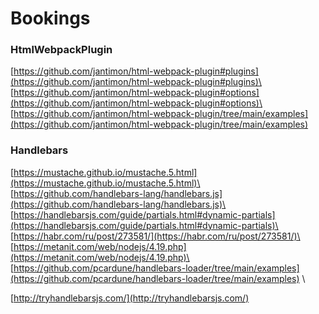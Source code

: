 # Bookings

### HtmlWebpackPlugin

[https://github.com/jantimon/html-webpack-plugin#plugins](https://github.com/jantimon/html-webpack-plugin#plugins)\
[https://github.com/jantimon/html-webpack-plugin#options](https://github.com/jantimon/html-webpack-plugin#options)\
[https://github.com/jantimon/html-webpack-plugin/tree/main/examples](https://github.com/jantimon/html-webpack-plugin/tree/main/examples)

### Handlebars

[https://mustache.github.io/mustache.5.html](https://mustache.github.io/mustache.5.html)\
[https://github.com/handlebars-lang/handlebars.js](https://github.com/handlebars-lang/handlebars.js)\
[https://handlebarsjs.com/guide/partials.html#dynamic-partials](https://handlebarsjs.com/guide/partials.html#dynamic-partials)\
[https://habr.com/ru/post/273581/](https://habr.com/ru/post/273581/)\
[https://metanit.com/web/nodejs/4.19.php](https://metanit.com/web/nodejs/4.19.php)\
[https://github.com/pcardune/handlebars-loader/tree/main/examples](https://github.com/pcardune/handlebars-loader/tree/main/examples)
\

[http://tryhandlebarsjs.com/](http://tryhandlebarsjs.com/)